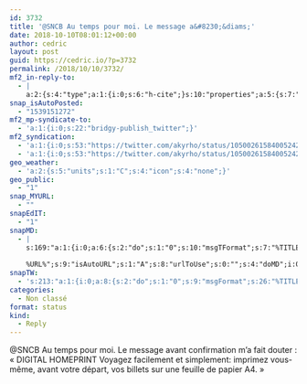 ```yaml
---
id: 3732
title: '@SNCB Au temps pour moi. Le message a&#8230;&diams;'
date: 2018-10-10T08:01:12+00:00
author: cedric
layout: post
guid: https://cedric.io/?p=3732
permalink: /2018/10/10/3732/
mf2_in-reply-to:
  - |
    a:2:{s:4:"type";a:1:{i:0;s:6:"h-cite";}s:10:"properties";a:5:{s:7:"summary";a:1:{i:0;s:288:"“@akyrho Bonjour Cédric. Les billets achetés online ne doivent pas être imprimés. Les billets achetés via l'app sont sous formes de QR code dans l'onglet "Mes Billets". Pour les billets achetés sur le site, il y a un code barre lisible par les accompagnateurs·trices. ^Lorenzo”";}s:4:"name";a:1:{i:0;s:15:"SNCB on Twitter";}s:3:"url";a:1:{i:0;s:51:"https://twitter.com/SNCB/status/1049874642767413248";}s:11:"publication";a:1:{i:0;s:7:"Twitter";}s:8:"featured";a:1:{i:0;s:77:"https://pbs.twimg.com/profile_images/1034294350300307461/Y9Fdwmt-_400x400.jpg";}}}
snap_isAutoPosted:
  - "1539151272"
mf2_mp-syndicate-to:
  - 'a:1:{i:0;s:22:"bridgy-publish_twitter";}'
mf2_syndication:
  - 'a:1:{i:0;s:53:"https://twitter.com/akyrho/status/1050026158400524289";}'
  - 'a:1:{i:0;s:53:"https://twitter.com/akyrho/status/1050026158400524289";}'
geo_weather:
  - 'a:2:{s:5:"units";s:1:"C";s:4:"icon";s:4:"none";}'
geo_public:
  - "1"
snap_MYURL:
  - ""
snapEdIT:
  - "1"
snapMD:
  - |
    s:169:"a:1:{i:0;a:6:{s:2:"do";s:1:"0";s:10:"msgTFormat";s:7:"%TITLE%";s:9:"msgFormat";s:19:"%FULLTEXT%
    
    %URL%";s:9:"isAutoURL";s:1:"A";s:8:"urlToUse";s:0:"";s:4:"doMD";i:0;}}";
snapTW:
  - 's:213:"a:1:{i:0;a:8:{s:2:"do";s:1:"0";s:9:"msgFormat";s:26:"%TITLE%. %EXCERPT% - %URL%";s:8:"attchImg";s:1:"1";s:9:"isAutoImg";s:1:"A";s:8:"imgToUse";s:0:"";s:9:"isAutoURL";s:1:"A";s:8:"urlToUse";s:0:"";s:4:"doTW";i:0;}}";'
categories:
  - Non classé
format: status
kind:
  - Reply
---
```

@SNCB Au temps pour moi. Le message avant confirmation m’a fait douter : « DIGITAL HOMEPRINT Voyagez facilement et simplement: imprimez vous-même, avant votre départ, vos billets sur une feuille de papier A4. »